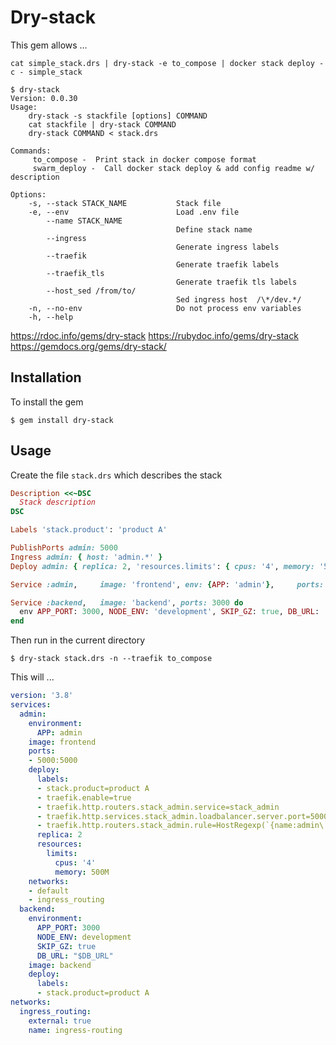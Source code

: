 # Dry-stack

This gem allows ...  

```
cat simple_stack.drs | dry-stack -e to_compose | docker stack deploy -c - simple_stack

$ dry-stack
Version: 0.0.30
Usage:
	dry-stack -s stackfile [options] COMMAND
	cat stackfile | dry-stack COMMAND
	dry-stack COMMAND < stack.drs

Commands:
     to_compose -  Print stack in docker compose format
     swarm_deploy -  Call docker stack deploy & add config readme w/ description

Options:
    -s, --stack STACK_NAME           Stack file
    -e, --env                        Load .env file
        --name STACK_NAME
                                     Define stack name
        --ingress
                                     Generate ingress labels
        --traefik
                                     Generate traefik labels
        --traefik_tls
                                     Generate traefik tls labels
        --host_sed /from/to/
                                     Sed ingress host  /\*/dev.*/
    -n, --no-env                     Do not process env variables
    -h, --help

```

https://rdoc.info/gems/dry-stack
https://rubydoc.info/gems/dry-stack
https://gemdocs.org/gems/dry-stack/

## Installation
To install the gem

    $ gem install dry-stack

## Usage
Create the file `stack.drs` which describes the stack
```ruby
Description <<~DSC
  Stack description
DSC

Labels 'stack.product': 'product A'

PublishPorts admin: 5000
Ingress admin: { host: 'admin.*' }
Deploy admin: { replica: 2, 'resources.limits': { cpus: '4', memory: '500M' } }

Service :admin,     image: 'frontend', env: {APP: 'admin'},     ports: 5000

Service :backend,   image: 'backend', ports: 3000 do
  env APP_PORT: 3000, NODE_ENV: 'development', SKIP_GZ: true, DB_URL: '$DB_URL'
end


```
Then run in the current directory

    $ dry-stack stack.drs -n --traefik to_compose

This will ...

```yaml
version: '3.8'
services:
  admin:
    environment:
      APP: admin
    image: frontend
    ports:
    - 5000:5000
    deploy:
      labels:
      - stack.product=product A
      - traefik.enable=true
      - traefik.http.routers.stack_admin.service=stack_admin
      - traefik.http.services.stack_admin.loadbalancer.server.port=5000
      - traefik.http.routers.stack_admin.rule=HostRegexp(`{name:admin\..*}`)
      replica: 2
      resources:
        limits:
          cpus: '4'
          memory: 500M
    networks:
    - default
    - ingress_routing
  backend:
    environment:
      APP_PORT: 3000
      NODE_ENV: development
      SKIP_GZ: true
      DB_URL: "$DB_URL"
    image: backend
    deploy:
      labels:
      - stack.product=product A
networks:
  ingress_routing:
    external: true
    name: ingress-routing

```
